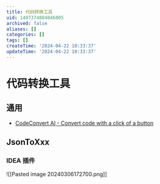 ```yaml
---
title: 代码转换工具
uid: 1407374884046805
archived: false
aliases: []
categories: []
tags: []
createTime: '2024-04-22 10:33:37'
updateTime: '2024-04-22 10:33:37'
---
```


# 代码转换工具

## 通用

- [CodeConvert AI - Convert code with a click of a button](https://www.codeconvert.ai/)

## JsonToXxx

### IDEA 插件

![[Pasted image 20240306172700.png]]
